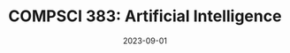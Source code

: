 ---
title: "COMPSCI 383: Artificial Intelligence"
collection: teaching
role: ta
semester: "Fall 2023"
venue: "UMass Amherst"
course_url: "https://people.cs.umass.edu/~sniekum/classes/383-F23/desc.php"
date: 2023-09-01
location: "City, Country"
---